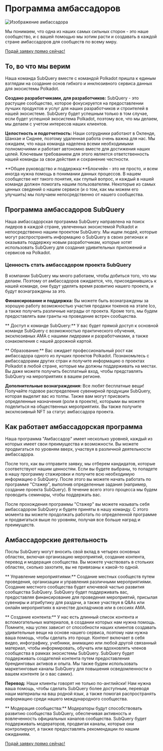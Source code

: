 # Программа амбассадоров

![Изображение амбассадора](/assets/img/ambassador_banner.png)

Мы понимаем, что одна из наших самых сильных сторон - это наше сообщество, и с вашей помощью мы хотим расти и создавать в каждой стране амбассадоров для сообществ по всему миру.

[Подай заявку прямо сейчас!](https://forms.gle/GXBbJ6LDpNfM2v1X6)

## То, во что мы верим

Наша команда SubQuery вместе с командой Polkadot пришла к единым взглядам на создание основ гибкого и инклюзивного сервиса данных для экосистемы Polkadot.

**Создано разработчиками, для разработчиков:** SubQuery - это растущее сообщество, которое фокусируется на предоставлении лучших продуктов и услуг для наших разработчиков и строителей в нашей экосистеме. SubQuery будет успешным только в том случае, если будет успешной экосистема Polkadot, поэтому все, что мы делаем, мы делаем с учетом интересов наших клиентов.

**Целостность и подотчетность:** Наши сотрудники работают в Окленде, Шанхае и Сиднее, поэтому удаленная работа очень важна для нас. Мы ожидаем, что наша команда наделена всеми необходимыми полномочиями и работает автономно вместе для достижения наших целей. Ключевым требованием для этого является ответственность нашей команды за свои действия и сохранение честности.

**Общее руководство и поддержка:**Блокчейн - это не просто, и всем иногда нужна помощь в понимании данных процессов. В нашем сообществе нет такого понятия, как глупый вопрос, и каждый в нашей команде должен помогать нашим пользователям. Некоторые из самых ценных сведений о нашем сервисе (и о том, как мы можем его улучшить) мы получаем непосредственно от нашего сообщества.

## Программа амбассадоров SubQuery

Наша амбассадорская программа SubQuery направлена на поиск лидеров в каждой стране, увлеченных экосистемой Polkadot и непосредственно нашим проектом SubQuery. Мы ищем людей, которые могут распространять информацию о SubQuery в своих регионах и оказывать поддержку новым разработчикам, которые хотят использовать SubQuery для создания удивительных приложений и сервисов на Polkadot.

### Ценность стать амбассадором проекта SubQuery

В компании SubQuery мы много работаем, чтобы добиться того, что мы делаем. Поэтому от амбассадоров ожидается, что, присоединившись к нашей команде, они будут уделять время развитию нашего проекта, и будут вознаграждены за это.

**Финансирование и поддержка:** Вы можете быть вознаграждены за хорошую работу возможностью участия продажи токенов на этапе Ico, а также получить различные награды от проекта. Кроме того, мы будем предоставлять вам гранты на проведение встреч сообщества.

** Доступ к команде SubQuery:** У вас будет прямой доступ к основной команде SubQuery с возможностью практического обучения, эксклюзивных AMA с нашими лидерами и разработчиками, а также ознакомления с нашей дорожной картой.

** Образование:** Вас ожидает профессиональный рост как амбассадора одного из лучших проектов Polkadot. Познакомьтесь с амбассадорами других стран и получите информацию о проектах Polkadot в любой стране, которые мы должны поддерживать на местах. Вы даже можете получить бесплатный вход, чтобы представлять SubQuery на мероприятиях в вашем регионе.

**Дополнительные вознаграждения:** Все любят бесплатные вещи! Получайте годовое распределение сувенирной продукции SubQuery, которая выделит вас из толпы. Также вам могут присвоить определенные назначения (роли в проекте), которыми вы можете поделиться на общественных мероприятиях. Вы также получите эксклюзивный NFT за статус амбассадора проекта.

## Как работает амбассадорская программа

Наша программа "Амбассадор" имеет несколько уровней, каждый из которых имеет свои преимущества и возможности. Вы можете продвигаться по уровням вверх, участвуя в различной деятельности амбассадора.

После того, как вы отправите заявку, мы отберем кандидатов, которые соответствуют нашим ценностям. Если вы будете выбраны, то попадете в нашу программу стажировки и получите всю необходимую информацию о SubQuery. После этого вы можете начать работать по программе "Стажер", выполнив определенные задания (например, создание проекта SubQuery). В течение всего этого процесса мы будем проводить семинары, чтобы поддержать вас.

После прохождения программы "Стажер" вы можете называть себя амбассадором SubQuery и будете приняты в нашу команду. С этого момента вы можете продолжать работать по определенной программе и продвигаться выше по уровням, получая все больше наград и преимуществ.


## Амбассадорские деятельность

Послы SubQuery могут вносить свой вклад в четырех основных областях, включая организацию мероприятий, создание контента, перевод и модерация сообщества. Вы можете участвовать в стольких областях, сколько захотите, вы не привязаны к какой-то одной.

** Управление мероприятиями:** Создание местных сообществ путем проведения, организации и управления различными мероприятиями. Создание местного сообщества будет ключевой частью развития сообщества SubQuery. SubQuery будет поддерживать вас, предоставляя финансирование для проведения мероприятий, присылая сувениры и атрибутику для раздачи, а также участвуя в Q&As или онлайн мероприятиях в качестве докладчиков или в сессиях AMA.

** Создание контента:** У нас есть длинный список контента и вспомогательных материалов, в создании которых нам нужна помощь. Помните, наш успех зависит от способности наших клиентов создавать удивительные вещи на основе нашего сервиса, поэтому нам нужна ваша помощь, чтобы сделать это проще. Контент включает в себя видео, инфографику, учебники, анимацию или любой другой связанный материал, чтобы информировать, обучать или вдохновлять членов сообщества в рамках экосистемы SubQuery. SubQuery будет поддерживать создателей контента путем предоставления брендинговых активов и опыта. Мы также будем использовать маркетинговые каналы SubQuery для повышения осведомленности о вашем контенте (и о вас самих).

**Перевод:** Наши клиенты говорят не только по-английски! Нам нужна ваша помощь, чтобы сделать SubQuery более доступным, переводя наши материалы на ваш родной язык, а также помогая распространять информацию среди нашего международного сообщества.

** Модерация сообщества:** Модераторы будут способствовать развитию сообщества SubQuery, обеспечивая активность и вовлеченность официальных каналов сообщества. SubQuery будет поддерживать модераторов, продвигая каналы, которые они контролируют, а также предоставлять рекомендации по нашим ожиданиям.

[Подай заявку прямо сейчас!](https://forms.gle/GXBbJ6LDpNfM2v1X6)